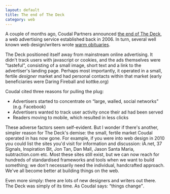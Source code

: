 ```yaml
---
layout: default
title: The end of The Deck
category: web
---
```


A couple of months ago, Coudal Partners announced [the end of The Deck](http://decknetwork.net/index.php), a web advertising service established back in 2006. In turn, several well known web design/writers wrote [warm obituaries](https://daringfireball.net/2017/03/the_deck_adieu).

The Deck positioned itself away from mainstream online advertising. It didn't track users with javascript or cookies, and the ads themselves were "tasteful", consisting of a small image, short text and a link to the advertiser's landing page. Perhaps most importantly, it operated in a small, fertile _designer_ market and had personal contacts within that market (early beneficiaries were Daring Fireball and kottke.org)

Coudal cited three reasons for pulling the plug:

- Advertisers started to concentrate on <q>large, walled, social networks</q> (e.g. Facebook)
- Advertisers wanted to track user activity once their ad had been served
- Readers moving to mobile, which resulted in less clicks

These adverse factors seem self-evident. But I wonder if there's another, simpler reason for The Deck's demise: the small, fertile market Coudal operated in has now gone. For example, if you were into web design in 2010 you could list the sites you'd visit for information and discussion: iA.net, 37 Signals, Inspiration Bit, Jon Tan, Dan Mall, Jason Santa Maria, subtraction.com etc. Most these sites still exist, but we can now reach for hundreds of standardised frameworks and tools when we want to build something; we don't necessarily need the individual, handcrafted approach. We've all become better at building things on the web.

Even more simply: there are lots of new designers and writers out there. The Deck was simply of its time. As Coudal says: <q>things change</q>.
